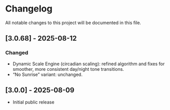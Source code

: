 # Changelog

All notable changes to this project will be documented in this file.

## [3.0.68] - 2025-08-12
### Changed
- Dynamic Scale Engine (circadian scaling): refined algorithm and fixes for smoother, more consistent day/night tone transitions.
- “No Sunrise” variant: unchanged.

## [3.0.0] - 2025-08-09
- Initial public release
